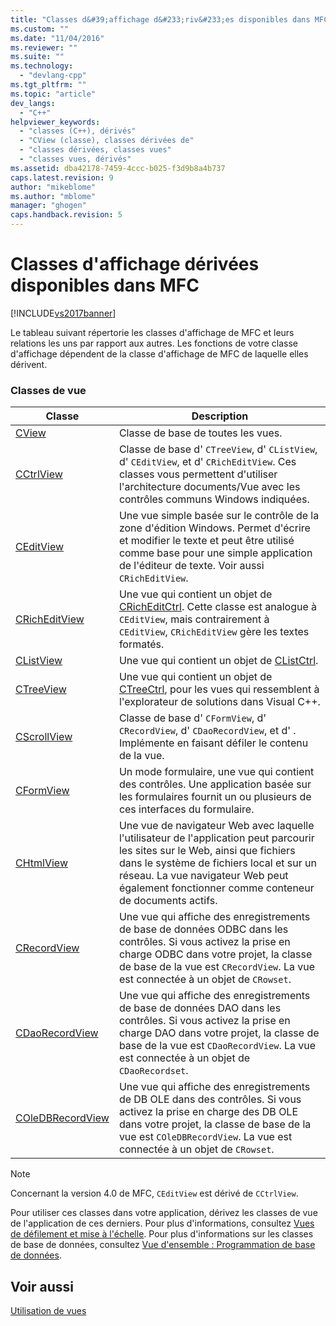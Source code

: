 ```yaml
---
title: "Classes d&#39;affichage d&#233;riv&#233;es disponibles dans MFC | Microsoft Docs"
ms.custom: ""
ms.date: "11/04/2016"
ms.reviewer: ""
ms.suite: ""
ms.technology: 
  - "devlang-cpp"
ms.tgt_pltfrm: ""
ms.topic: "article"
dev_langs: 
  - "C++"
helpviewer_keywords: 
  - "classes (C++), dérivés"
  - "CView (classe), classes dérivées de"
  - "classes dérivées, classes vues"
  - "classes vues, dérivés"
ms.assetid: dba42178-7459-4ccc-b025-f3d9b8a4b737
caps.latest.revision: 9
author: "mikeblome"
ms.author: "mblome"
manager: "ghogen"
caps.handback.revision: 5
---
```

# Classes d&#39;affichage d&#233;riv&#233;es disponibles dans MFC
[!INCLUDE[vs2017banner](../assembler/inline/includes/vs2017banner.md)]

Le tableau suivant répertorie les classes d'affichage de MFC et leurs relations les uns par rapport aux autres.  Les fonctions de votre classe d'affichage dépendent de la classe d'affichage de MFC de laquelle elles dérivent.  
  
### Classes de vue  
  
|Classe|Description|  
|------------|-----------------|  
|[CView](../mfc/reference/cview-class.md)|Classe de base de toutes les vues.|  
|[CCtrlView](../mfc/reference/cctrlview-class.md)|Classe de base d' `CTreeView`, d' `CListView`, d' `CEditView`, et d' `CRichEditView`.  Ces classes vous permettent d'utiliser l'architecture documents\/Vue avec les contrôles communs Windows indiquées.|  
|[CEditView](../mfc/reference/ceditview-class.md)|Une vue simple basée sur le contrôle de la zone d'édition Windows.  Permet d'écrire et modifier le texte et peut être utilisé comme base pour une simple application de l'éditeur de texte.  Voir aussi `CRichEditView`.|  
|[CRichEditView](../mfc/reference/cricheditview-class.md)|Une vue qui contient un objet de [CRichEditCtrl](../mfc/reference/cricheditctrl-class.md).  Cette classe est analogue à `CEditView`, mais contrairement à `CEditView`, `CRichEditView` gère les textes formatés.|  
|[CListView](../mfc/reference/clistview-class.md)|Une vue qui contient un objet de [CListCtrl](../mfc/reference/clistctrl-class.md).|  
|[CTreeView](../mfc/reference/ctreeview-class.md)|Une vue qui contient un objet de [CTreeCtrl](../mfc/reference/ctreectrl-class.md), pour les vues qui ressemblent à l'explorateur de solutions dans Visual C\+\+.|  
|[CScrollView](../mfc/reference/cscrollview-class.md)|Classe de base d' `CFormView`, d' `CRecordView`, d' `CDaoRecordView`, et d' .  Implémente en faisant défiler le contenu de la vue.|  
|[CFormView](../mfc/reference/cformview-class.md)|Un mode formulaire, une vue qui contient des contrôles.  Une application basée sur les formulaires fournit un ou plusieurs de ces interfaces du formulaire.|  
|[CHtmlView](../mfc/reference/chtmlview-class.md)|Une vue de navigateur Web avec laquelle l'utilisateur de l'application peut parcourir les sites sur le Web, ainsi que fichiers dans le système de fichiers local et sur un réseau.  La vue navigateur Web peut également fonctionner comme conteneur de documents actifs.|  
|[CRecordView](../mfc/reference/crecordview-class.md)|Une vue qui affiche des enregistrements de base de données ODBC dans les contrôles.  Si vous activez la prise en charge ODBC dans votre projet, la classe de base de la vue est `CRecordView`.  La vue est connectée à un objet de `CRowset`.|  
|[CDaoRecordView](../mfc/reference/cdaorecordview-class.md)|Une vue qui affiche des enregistrements de base de données DAO dans les contrôles.  Si vous activez la prise en charge DAO dans votre projet, la classe de base de la vue est `CDaoRecordView`.  La vue est connectée à un objet de `CDaoRecordset`.|  
|[COleDBRecordView](../mfc/reference/coledbrecordview-class.md)|Une vue qui affiche des enregistrements de DB OLE dans des contrôles.  Si vous activez la prise en charge des DB OLE dans votre projet, la classe de base de la vue est `COleDBRecordView`.  La vue est connectée à un objet de `CRowset`.|  
  
> [!NOTE]
>  Concernant la version 4.0 de MFC, `CEditView` est dérivé de `CCtrlView`.  
  
 Pour utiliser ces classes dans votre application, dérivez les classes de vue de l'application de ces derniers.  Pour plus d'informations, consultez [Vues de défilement et mise à l'échelle](../mfc/scrolling-and-scaling-views.md).  Pour plus d'informations sur les classes de base de données, consultez [Vue d'ensemble : Programmation de base de données](../data/data-access-programming-mfc-atl.md).  
  
## Voir aussi  
 [Utilisation de vues](../mfc/using-views.md)